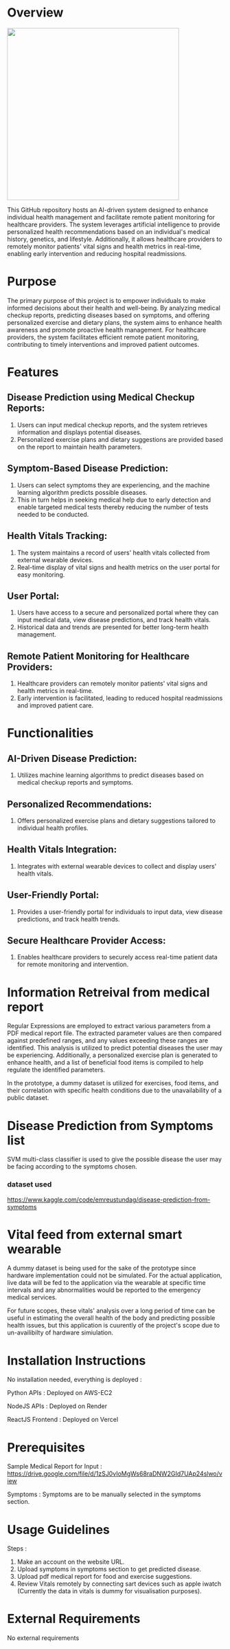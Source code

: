 # Overview

<img src="https://github.com/KulwinderSingh07/Hack-for-Health/assets/92221517/d1963640-48c7-4cb6-a6f1-acf6b2eebca3" width="400" />

This GitHub repository hosts an AI-driven system designed to enhance individual health management and facilitate remote patient monitoring for healthcare providers. The system leverages artificial intelligence to provide personalized health recommendations based on an individual's medical history, genetics, and lifestyle. Additionally, it allows healthcare providers to remotely monitor patients' vital signs and health metrics in real-time, enabling early intervention and reducing hospital readmissions.


# Purpose

The primary purpose of this project is to empower individuals to make informed decisions about their health and well-being. By analyzing medical checkup reports, predicting diseases based on symptoms, and offering personalized exercise and dietary plans, the system aims to enhance health awareness and promote proactive health management. For healthcare providers, the system facilitates efficient remote patient monitoring, contributing to timely interventions and improved patient outcomes.


# Features

## Disease Prediction using Medical Checkup Reports:

1. Users can input medical checkup reports, and the system retrieves information and displays potential diseases.
1. Personalized exercise plans and dietary suggestions are provided based on the report to maintain health parameters.

## Symptom-Based Disease Prediction:

1. Users can select symptoms they are experiencing, and the machine learning algorithm predicts possible diseases.
1. This in turn helps in seeking medical help due to early detection and enable targeted medical tests thereby reducing the number of tests needed to be conducted.

## Health Vitals Tracking:

1. The system maintains a record of users' health vitals collected from external wearable devices.
1. Real-time display of vital signs and health metrics on the user portal for easy monitoring.

## User Portal:

1. Users have access to a secure and personalized portal where they can input medical data, view disease predictions, and track health vitals.
1. Historical data and trends are presented for better long-term health management.

## Remote Patient Monitoring for Healthcare Providers:

1. Healthcare providers can remotely monitor patients' vital signs and health metrics in real-time.
1. Early intervention is facilitated, leading to reduced hospital readmissions and improved patient care.



# Functionalities

## AI-Driven Disease Prediction:

1. Utilizes machine learning algorithms to predict diseases based on medical checkup reports and symptoms.

## Personalized Recommendations:

1. Offers personalized exercise plans and dietary suggestions tailored to individual health profiles.

## Health Vitals Integration:

1. Integrates with external wearable devices to collect and display users' health vitals.


## User-Friendly Portal:

1. Provides a user-friendly portal for individuals to input data, view disease predictions, and track health trends.

## Secure Healthcare Provider Access:

1. Enables healthcare providers to securely access real-time patient data for remote monitoring and intervention.



# Information Retreival from medical report

Regular Expressions are employed to extract various parameters from a PDF medical report file. The extracted parameter values are then compared against predefined ranges, and any values exceeding these ranges are identified. This analysis is utilized to predict potential diseases the user may be experiencing. Additionally, a personalized exercise plan is generated to enhance health, and a list of beneficial food items is compiled to help regulate the identified parameters.

In the prototype, a dummy dataset is utilized for exercises, food items, and their correlation with specific health conditions due to the unavailability of a public dataset.


# Disease Prediction from Symptoms list

SVM multi-class classifier is used to give the possible disease the user may be facing according to the symptoms chosen. 

### dataset used
https://www.kaggle.com/code/emreustundag/disease-prediction-from-symptoms


# Vital feed from external smart wearable

A dummy dataset is being used for the sake of the prototype since hardware implementation could not be simulated. For the actual application, live data will be fed to the application via the wearable at specific time intervals and any abnormalities would be reported to the emergency medical services.

For future scopes, these vitals' analysis over a long period of time can be useful in estimating the overall health of the body and predicting possible health issues, but this application is cuurently of the project's scope due to un-availibilty of hardware simiulation.


# Installation Instructions

No installation needed, everything is deployed :

Python APIs : Deployed on AWS-EC2

NodeJS APIs : Deployed on Render

ReactJS Frontend : Deployed on Vercel

# Prerequisites

Sample Medical Report for Input :
https://drive.google.com/file/d/1zSJ0vIoMgWs68raDNW2GId7UAp24slwo/view

Symptoms : Symptoms are to be manually selected in the symptoms section.

# Usage Guidelines

Steps :

1. Make an account on the website URL.
2. Upload symptoms in symptoms section to get predicted disease.
3. Upload pdf medical report for food and exercise suggestions.
4. Review Vitals remotely by connecting sart devices such as apple iwatch (Currently the data in vitals is dummy for visualisation purposes).

# External Requirements

No external requirements
